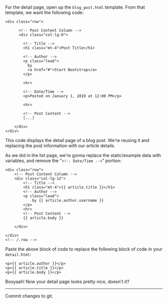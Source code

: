 For the detail page, open up the `blog_post.html` template. From that template, we want the following code:

```django
<div class="row">

      <!-- Post Content Column -->
      <div class="col-lg-8">

        <!-- Title -->
        <h1 class="mt-4">Post Title</h1>

        <!-- Author -->
        <p class="lead">
          by
          <a href="#">Start Bootstrap</a>
        </p>

        <hr>

        <!-- Date/Time -->
        <p>Posted on January 1, 2019 at 12:00 PM</p>

        <hr>

        <!-- Post Content -->
        [...]

    </div>
</div>
```

This code displays the detail page of a blog post. We're reusing it and replacing the post information with our article details.

As we did in the list page, we're gonna replace the static/example data with variables, and remove the "`<!-- Date/Time -->`" portion:

```django
<div class="row">
    <!-- Post Content Column -->
    <div class="col-lg-12">
        <!-- Title -->
        <h1 class="mt-4">{{ article.title }}</h1>
        <!-- Author -->
        <p class="lead">
            by {{ article.author.username }}
        </p>
        <hr>
        <!-- Post Content -->
        {{ article.body }}

    </div>

</div>
<!-- /.row -->
```

Paste the above block of code to replace the following block of code in your `detail.html`:

```django
<p>{{ article.author }}</p>
<p>{{ article.title }}</p>
<p>{{ article.body }}</p>
```

Booyaah! Now your detail page looks pretty nice, doesn't it?

---

Commit changes to git.
